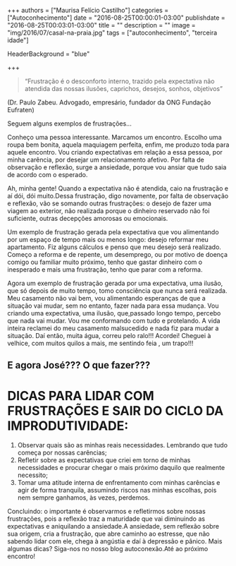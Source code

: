 +++
authors = ["Maurisa Felício Castilho"]
categories = ["Autoconhecimento"]
date = "2016-08-25T00:00:01-03:00"
publishdate = "2016-08-25T00:03:01-03:00"
title = ""
description = ""
image = "img/2016/07/casal-na-praia.jpg"
tags = ["autoconhecimento", "terceira idade"]

  HeaderBackground = "blue"

+++


> “Frustração é o desconforto interno, trazido pela expectativa não atendida das nossas ilusões, caprichos, desejos, sonhos, objetivos”

(Dr. Paulo Zabeu. Advogado, empresário, fundador da ONG Fundação Eufraten)

Seguem alguns exemplos de frustrações...

Conheço uma pessoa interessante. Marcamos um encontro. Escolho uma roupa bem bonita, aquela maquiagem perfeita, enfim, me produzo toda para aquele encontro. Vou criando expectativas em relação a essa pessoa, por minha carência, por desejar um relacionamento afetivo. Por falta de observação e reflexão, surge a ansiedade, porque vou ansiar que tudo saia de acordo com o esperado.

Ah, minha gente! Quando a expectativa não é atendida, caio na frustração e aí dói, dói muito.Dessa frustração, digo novamente, por falta de observação e reflexão, vão se somando outras frustrações: o desejo de fazer uma viagem ao exterior, não realizada porque o dinheiro reservado não foi suficiente, outras decepções amorosas ou emocionais.

Um exemplo de frustração gerada pela expectativa que vou alimentando por um espaço de tempo mais ou menos longo: desejo reformar meu apartamento. Fiz alguns cálculos e penso que meu desejo será realizado. Começo a reforma e de repente, um desemprego, ou por motivo de doença comigo ou familiar muito próximo, tenho que gastar dinheiro com o inesperado e mais uma frustração, tenho que parar com a reforma.

Agora um exemplo de frustração gerada por uma expectativa, uma ilusão, que só depois de muito tempo, tomo consciência que nunca será realizada. Meu casamento não vai bem, vou alimentando esperanças de que a situação vai mudar, sem no entanto, fazer nada para essa mudança. Vou criando uma expectativa, uma ilusão, que,passado longo tempo, percebo que nada vai mudar. Vou me conformando com tudo e protelando. A vida inteira reclamei do meu casamento malsucedido e nada fiz para mudar a situação. Daí então, muita água, correu pelo ralo!!! Acordei! Cheguei à velhice, com muitos quilos a mais, me sentindo feia , um trapo!!!

## E agora José??? O que fazer???

# DICAS PARA LIDAR COM FRUSTRAÇÕES E SAIR DO CICLO DA IMPRODUTIVIDADE:

1)	Observar quais são as minhas reais necessidades. Lembrando que tudo começa por nossas carências;
2)	Refletir sobre as expectativas que criei em torno de minhas necessidades e procurar chegar o mais próximo daquilo que realmente necessito;
3)	Tomar uma atitude interna de enfrentamento com minhas carências e agir de forma tranquila, assumindo riscos nas minhas escolhas, pois nem sempre ganhamos, às vezes, perdemos.

Concluindo: o importante é observarmos e refletirmos sobre nossas frustrações, pois a reflexão traz a maturidade que vai diminuindo as expectativas e aniquilando a ansiedade.A ansiedade, sem reflexão sobre sua origem, cria a frustração, que abre caminho ao estresse, que não sabendo lidar com ele, chega à angústia e daí à depressão e pânico.
Mais algumas dicas? Siga-nos no nosso blog autoconexão.Até ao próximo encontro!
